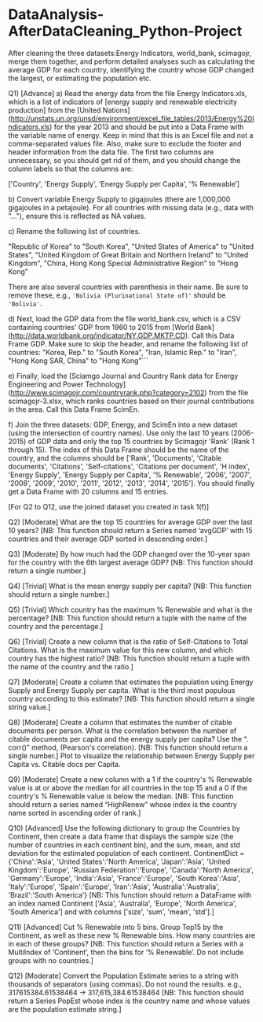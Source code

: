 # DataAnalysis-AfterDataCleaning_Python-Project
After cleaning the three datasets:Energy Indicators, world_bank, scimagojr, merge them together, and perform detailed analyses such as calculating the average GDP for each country, identifying the country whose GDP changed the largest, or estimating the population etc.

Q1) [Advance]
a) Read the energy data from the file Energy Indicators.xls, which is a list of indicators of [energy supply and renewable electricity production] from the [United Nations] (http://unstats.un.org/unsd/environment/excel_file_tables/2013/Energy%20Indicators.xls) for the year 2013 and should be put into a Data Frame with the variable name of energy. Keep in mind that this is an Excel file and not a comma-separated values file. Also, make sure to exclude the footer and header information from the data file. The first two columns are unnecessary, so you should get rid of them, and you should change the column labels so that the columns are:
 
['Country', 'Energy Supply', 'Energy Supply per Capita', '% Renewable’]

b) Convert variable Energy Supply to gigajoules (there are 1,000,000 gigajoules in a petajoule). For all countries with missing data (e.g., data with "..."), ensure this is reflected as NA values.
 
c) Rename the following list of countries.

"Republic of Korea" to "South Korea",
"United States of America" to "United States",
"United Kingdom of Great Britain and Northern Ireland" to "United Kingdom",
"China, Hong Kong Special Administrative Region" to "Hong Kong"
 
There are also several countries with parenthesis in their name. Be sure to remove these, e.g., `'Bolivia (Plurinational State of)'` should be `'Bolivia'`.

d) Next, load the GDP data from the file world_bank.csv, which is a CSV containing countries' GDP from 1960 to 2015 from [World Bank] (http://data.worldbank.org/indicator/NY.GDP.MKTP.CD). Call this Data Frame GDP. Make sure to skip the header, and rename the following list of countries:
"Korea, Rep." to "South Korea", 
"Iran, Islamic Rep." to "Iran",
"Hong Kong SAR, China" to "Hong Kong"```

e) Finally, load the [Sciamgo Journal and Country Rank data for Energy Engineering and Power Technology] (http://www.scimagojr.com/countryrank.php?category=2102) from the file scimagojr-3.xlsx, which ranks countries based on their journal contributions in the area. Call this Data Frame ScimEn.
 
f) Join the three datasets: GDP, Energy, and ScimEn into a new dataset (using the intersection of country names). Use only the last 10 years (2006-2015) of GDP data and only the top 15 countries by Scimagojr 'Rank' (Rank 1 through 15). The index of this Data Frame should be the name of the country, and the columns should be ['Rank', 'Documents', 'Citable documents', 'Citations', 'Self-citations', 'Citations per document', 'H index', 'Energy Supply', 'Energy Supply per Capita', '% Renewable', '2006', '2007', '2008', '2009', '2010', '2011', '2012', '2013', '2014', '2015']. You should finally get a Data Frame with 20 columns and 15 entries.

[For Q2 to Q12, use the joined dataset you created in task 1(f)]

Q2) [Moderate] What are the top 15 countries for average GDP over the last 10 years? [NB: This function should return a Series named ‘avgGDP’ with 15 countries and their average GDP sorted in descending order.]

Q3) [Moderate] By how much had the GDP changed over the 10-year span for the country with the 6th largest average GDP? [NB: This function should return a single number.]

Q4) [Trivial] What is the mean energy supply per capita? [NB: This function should return a single number.]

Q5) [Trivial] Which country has the maximum % Renewable and what is the percentage? [NB: This function should return a tuple with the name of the country and the percentage.]

Q6) [Trivial] Create a new column that is the ratio of Self-Citations to Total Citations. What is the maximum value for this new column, and which country has the highest ratio? [NB: This function should return a tuple with the name of the country and the ratio.]

Q7) [Moderate] Create a column that estimates the population using Energy Supply and Energy Supply per capita. What is the third most populous country according to this estimate? [NB: This function should return a single string value.]

Q8) [Moderate] Create a column that estimates the number of citable documents per person. What is the correlation between the number of citable documents per capita and the energy supply per capita? Use the “. corr()” method, (Pearson's correlation). [NB: This function should return a single number.] Plot to visualize the relationship between Energy Supply per Capita vs. Citable docs per Capita.

Q9) [Moderate] Create a new column with a 1 if the country's % Renewable value is at or above the median for all countries in the top 15 and a 0 if the country's % Renewable value is below the median. [NB: This function should return a series named “HighRenew” whose index is the country name sorted in ascending order of rank.]

Q10) [Advanced] Use the following dictionary to group the Countries by Continent, then create a data frame that displays the sample size (the number of countries in each continent bin), and the sum, mean, and std deviation for the estimated population of each continent.
 ContinentDict = {'China':'Asia', 
                   'United States':'North America', 
                   'Japan':'Asia', 
                   'United Kingdom':'Europe', 
                   'Russian Federation':'Europe', 
                   'Canada':'North America', 
                   'Germany':'Europe', 
                   'India':'Asia',
                   'France':'Europe', 
                   'South Korea':'Asia', 
                   'Italy':'Europe', 
                   'Spain':'Europe', 
                   'Iran':'Asia',
                   'Australia':'Australia', 
                   'Brazil':'South America'}
[NB: This function should return a DataFrame with an index named Continent ['Asia', 'Australia', 'Europe', 'North America', 'South America'] and with columns ['size', 'sum', 'mean', 'std'].]

Q11) [Advanced] Cut % Renewable into 5 bins. Group Top15 by the Continent, as well as these new % Renewable bins. How many countries are in each of these groups? [NB: This function should return a Series with a MultiIndex of ‘Continent’, then the bins for ‘% Renewable’. Do not include groups with no countries.]

Q12) [Moderate] Convert the Population Estimate series to a string with thousands of separators (using commas). Do not round the results.
e.g., 317615384.61538464 -> 317,615,384.61538464
[NB: This function should return a Series PopEst whose index is the country name and whose values are the population estimate string.]
